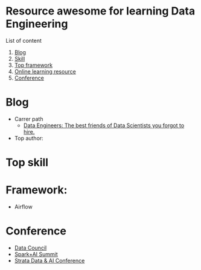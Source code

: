 Resource awesome for learning Data Engineering
==============================================

List of content

1. [Blog](#blog)
2. [Skill](#skill)
3. [Top framework](#framework)
4. [Online learning resource](#oninelearning)
5. [Conference](#conference)

# Blog
- Carrer path
    * [Data Engineers: The best friends of Data Scientists you forgot to hire.](https://uwekorn.com/2019/02/13/data-engineers-the-best-friends-of-data-scientists-you-forgot.html)
- Top author:

# Top skill

# Framework:
- Airflow


# Conference
* [Data Council](https://www.datacouncil.ai/)
* [Spark+AI Summit](https://databricks.com/sparkaisummit)
* [Strata Data & AI Conference](https://conferences.oreilly.com/strata-data-ai)
